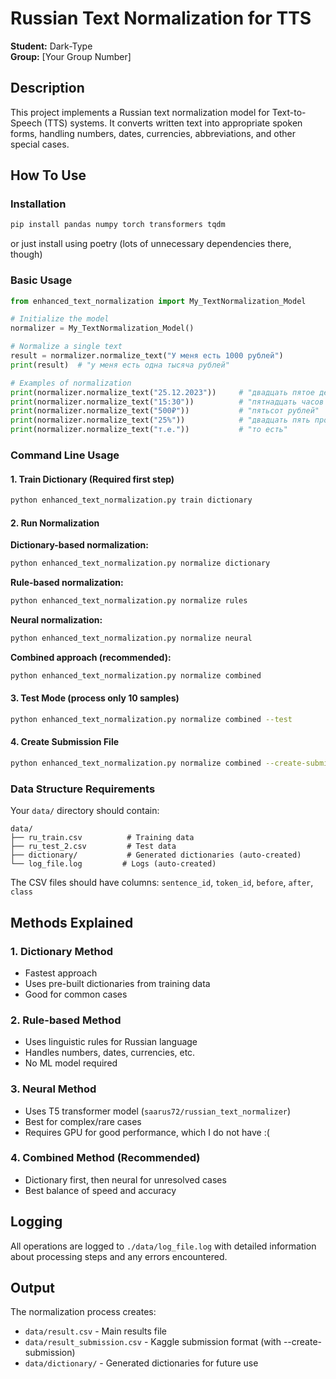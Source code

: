 # Russian Text Normalization for TTS

**Student:** Dark-Type  
**Group:** [Your Group Number]

## Description

This project implements a Russian text normalization model for Text-to-Speech (TTS) systems. It converts written text into appropriate spoken forms, handling numbers, dates, currencies, abbreviations, and other special cases.




## How To Use

### Installation

```bash
pip install pandas numpy torch transformers tqdm
```
or just install using poetry (lots of unnecessary dependencies there, though)
### Basic Usage

```python
from enhanced_text_normalization import My_TextNormalization_Model

# Initialize the model
normalizer = My_TextNormalization_Model()

# Normalize a single text
result = normalizer.normalize_text("У меня есть 1000 рублей")
print(result)  # "у меня есть одна тысяча рублей"

# Examples of normalization
print(normalizer.normalize_text("25.12.2023"))     # "двадцать пятое декабря две тысячи двадцать три года"
print(normalizer.normalize_text("15:30"))          # "пятнадцать часов тридцать минут"  
print(normalizer.normalize_text("500₽"))           # "пятьсот рублей"
print(normalizer.normalize_text("25%"))            # "двадцать пять процентов"
print(normalizer.normalize_text("т.е."))           # "то есть"
```

### Command Line Usage

#### 1. Train Dictionary (Required first step)
```bash
python enhanced_text_normalization.py train dictionary
```

#### 2. Run Normalization

**Dictionary-based normalization:**
```bash
python enhanced_text_normalization.py normalize dictionary
```

**Rule-based normalization:**
```bash
python enhanced_text_normalization.py normalize rules
```

**Neural normalization:**
```bash
python enhanced_text_normalization.py normalize neural
```

**Combined approach (recommended):**
```bash
python enhanced_text_normalization.py normalize combined
```

#### 3. Test Mode (process only 10 samples)
```bash
python enhanced_text_normalization.py normalize combined --test
```

#### 4. Create Submission File
```bash
python enhanced_text_normalization.py normalize combined --create-submission
```

### Data Structure Requirements

Your `data/` directory should contain:
```
data/
├── ru_train.csv          # Training data
├── ru_test_2.csv         # Test data
├── dictionary/           # Generated dictionaries (auto-created)
└── log_file.log         # Logs (auto-created)
```

The CSV files should have columns: `sentence_id`, `token_id`, `before`, `after`, `class`

## Methods Explained

### 1. Dictionary Method
- Fastest approach
- Uses pre-built dictionaries from training data
- Good for common cases


### 2. Rule-based Method  
- Uses linguistic rules for Russian language
- Handles numbers, dates, currencies, etc.
- No ML model required


### 3. Neural Method
- Uses T5 transformer model (`saarus72/russian_text_normalizer`)
- Best for complex/rare cases
- Requires GPU for good performance, which I do not have :(

### 4. Combined Method (Recommended)
- Dictionary first, then neural for unresolved cases
- Best balance of speed and accuracy



## Logging

All operations are logged to `./data/log_file.log` with detailed information about processing steps and any errors encountered.

## Output

The normalization process creates:
- `data/result.csv` - Main results file
- `data/result_submission.csv` - Kaggle submission format (with --create-submission)
- `data/dictionary/` - Generated dictionaries for future use
